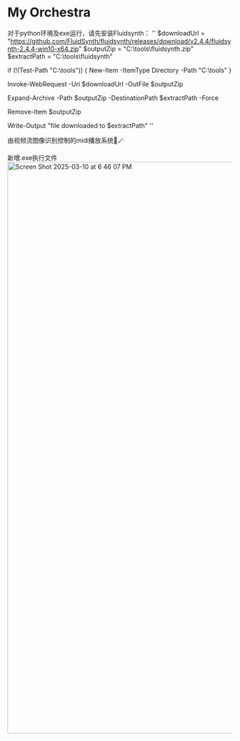 # My Orchestra
对于python环境及exe运行，请先安装Fluidsynth：
''
$downloadUrl = "https://github.com/FluidSynth/fluidsynth/releases/download/v2.4.4/fluidsynth-2.4.4-win10-x64.zip"
$outputZip = "C:\tools\fluidsynth.zip"
$extractPath = "C:\tools\fluidsynth"

if (!(Test-Path "C:\tools")) {
    New-Item -ItemType Directory -Path "C:\tools"
}

Invoke-WebRequest -Uri $downloadUrl -OutFile $outputZip

Expand-Archive -Path $outputZip -DestinationPath $extractPath -Force

Remove-Item $outputZip

Write-Output "file downloaded to $extractPath"
''

由视频流图像识别控制的midi播放系统🤏🪄

新增.exe执行文件
<img width="1280" alt="Screen Shot 2025-03-10 at 6 46 07 PM" src="https://github.com/user-attachments/assets/9f3439c8-0480-4b59-bcaf-55868248756d" />




